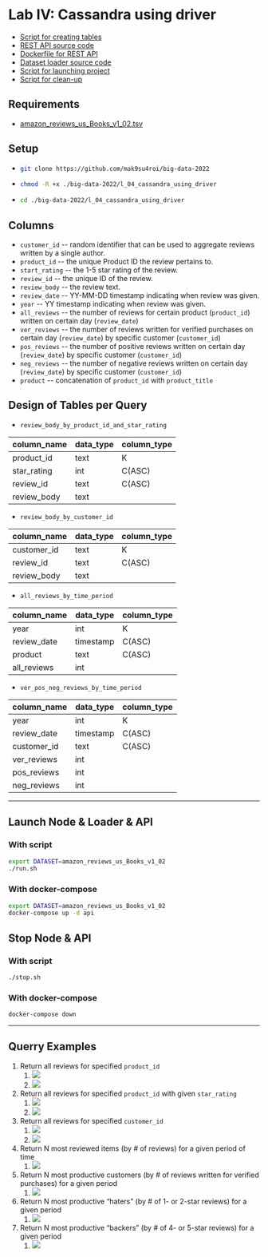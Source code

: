 # Lab IV: Cassandra using driver

- [Script for creating tables](./node/ddl.cql)
- [REST API source code](./api.py)
- [Dockerfile for REST API](./api/dockerfile)
- [Dataset loader source code](./loader.py)
- [Script for launching project](./run.sh)
- [Script for clean-up](./stop.sh)

## Requirements
- [amazon_reviews_us_Books_v1_02.tsv](https://s3.amazonaws.com/amazon-reviews-pds/tsv/amazon_reviews_us_Books_v1_02.tsv.gz)

## Setup

-   ```bash
    git clone https://github.com/mak9su4roi/big-data-2022
    ```
-   ```bash
    chmod -R +x ./big-data-2022/l_04_cassandra_using_driver
    ```
-   ```bash
    cd ./big-data-2022/l_04_cassandra_using_driver
    ```

## Columns 

- `customer_id` -- random identifier that can be used to aggregate reviews written by a single author. 
- `product_id` -- the unique Product ID the review pertains to.
- `start_rating` -- the 1-5 star rating of the review.
- `review_id` -- the unique ID of the review.
- `review_body` -- the review text.
- `review_date` -- YY-MM-DD timestamp indicating when review was given.
- `year` -- YY timestamp indicating when review was given.
- `all_reviews` -- the number of reviews for certain product (`product_id`) written on certain day (`review_date`)
- `ver_reviews` -- the number of reviews written for verified purchases on certain day (`review_date`) by specific customer (`customer_id`)
- `pos_reviews` -- the number of positive reviews written on certain day (`review_date`) by specific customer (`customer_id`)
- `neg_reviews` -- the number of negative reviews written on certain day (`review_date`) by specific customer (`customer_id`)
- `product` -- concatenation of `product_id` with `product_title`

## Design of Tables per Query

- `review_body_by_product_id_and_star_rating`

| column_name | data_type | column_type |
| ----------- | --------- | ----------- |
| product_id  | text      | K           |
| star_rating | int       | C(ASC)      |
| review_id   | text      | C(ASC)      |
| review_body | text      |             |

- `review_body_by_customer_id`

| column_name | data_type | column_type |
| ----------- | --------- | ----------- |
| customer_id | text      | K           |       
| review_id   | text      | C(ASC)      |
| review_body | text      |             |

- `all_reviews_by_time_period`

| column_name | data_type | column_type |
| ----------- | --------- | ----------- |
| year        | int       | K           |
| review_date | timestamp | C(ASC)      |
| product     | text      | C(ASC)      |
| all_reviews | int       |             |


- `ver_pos_neg_reviews_by_time_period`

| column_name | data_type | column_type |
| ----------- | --------- | ----------- |
| year        | int       | K           |  
| review_date | timestamp | C(ASC)      |     
| customer_id | text      | C(ASC)      | 
| ver_reviews | int       |             | 
| pos_reviews | int       |             | 
| neg_reviews | int       |             | 

---
## Launch Node & Loader & API
### With script
```bash
export DATASET=amazon_reviews_us_Books_v1_02
./run.sh
```
### With docker-compose
```bash
export DATASET=amazon_reviews_us_Books_v1_02
docker-compose up -d api
```

## Stop Node & API
### With script
```bash
./stop.sh
```
### With docker-compose
```bash
docker-compose down
```

---
## Querry Examples
1. Return all reviews for specified `product_id`
    1. ![](./media/q1_0.png)
    2. ![](./media/q1_1.png)
2. Return all reviews for specified `product_id` with given `star_rating`
    1. ![](./media/q2_0.png)
    2. ![](./media/q2_1.png)
3. Return all reviews for specified `customer_id`
    1. ![](./media/q3_0.png)
    2. ![](./media/q3_1.png)
4. Return N most reviewed items (by # of reviews) for a given period of time
    1. ![](./media/q4.png)
5. Return N most productive customers (by # of reviews written for verified purchases) for a given period
    1. ![](./media/q5.png)
6. Return N most productive “haters” (by # of 1- or 2-star reviews) for a given period
    1. ![](./media/q6.png)
7. Return N most productive “backers” (by # of 4- or 5-star reviews) for a given period
    1. ![](./media/q7.png)